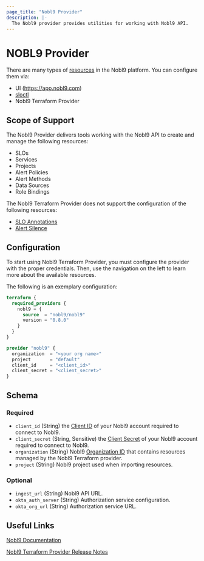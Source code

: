 ```yaml
---
page_title: "Nobl9 Provider"
description: |-
  The Nobl9 provider provides utilities for working with Nobl9 API.
---
```


# NOBL9 Provider

There are many types of [resources](https://docs.nobl9.com/#using-resources-in-nobl9) in the Nobl9 platform. You can configure them via:
- UI (https://app.nobl9.com)
- [sloctl](https://docs.nobl9.com/sloctl-user-guide/)
- Nobl9 Terraform Provider

## Scope of Support

The Nobl9 Provider delivers tools working with the Nobl9 API to create and manage the following resources:
- SLOs
- Services
- Projects
- Alert Policies
- Alert Methods
- Data Sources
- Role Bindings

The Nobl9 Terraform Provider does not support the configuration of the following resources:
- [SLO Annotations](https://docs.nobl9.com/Features/SLO_Annotations/)
- [Alert Silence](https://docs.nobl9.com/Alert_Methods/Alert_silence/)

## Configuration

To start using Nobl9 Terraform Provider, you must configure the provider with the proper credentials. Then, use the navigation on the left to learn more about the available resources.

The following is an exemplary configuration:

```terraform
terraform {
  required_providers {
    nobl9 = {
      source  = "nobl9/nobl9"
      version = "0.8.0"
    }
  }
}

provider "nobl9" {
  organization  = "<your org name>"
  project       = "default"
  client_id     = "<client_id>"
  client_secret = "<client_secret>"
}
```

<!-- schema generated by tfplugindocs -->
## Schema

### Required

- `client_id` (String) the [Client ID](https://docs.nobl9.com/sloctl-user-guide/#configuration) of your Nobl9 account required to connect to Nobl9.
- `client_secret` (String, Sensitive) the [Client Secret](https://docs.nobl9.com/sloctl-user-guide/#configuration) of your Nobl9 account required to connect to Nobl9.
- `organization` (String) Nobl9 [Organization ID](https://docs.nobl9.com/API_Documentation/api-endpoints-for-slo-annotations/#common-headers) that contains resources managed by the Nobl9 Terraform provider.
- `project` (String) Nobl9 project used when importing resources.

### Optional

- `ingest_url` (String) Nobl9 API URL.
- `okta_auth_server` (String) Authorization service configuration.
- `okta_org_url` (String) Authorization service URL.

## Useful Links

[Nobl9 Documentation](https://docs.nobl9.com/)

[Nobl9 Terraform Provider Release Notes](https://github.com/nobl9/terraform-provider-nobl9/releases)